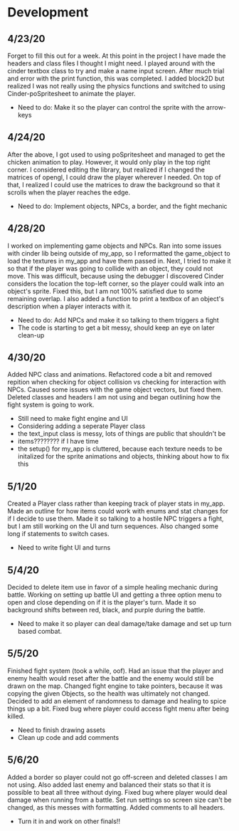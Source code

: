 # Development

4/23/20
---
Forget to fill this out for  a week. At this point in the project I have made 
the headers and class files I thought I might need. I played around with the 
cinder textbox class to try and make a name input screen. After much trial and error
with the print function, this was completed. I added block2D but realized I was not really
using the physics functions and switched to using Cinder-poSpritesheet to animate
the player. 
- Need to do: Make it so the player can control the sprite with the arrow-keys

4/24/20
---
After the above, I got used to using poSpritesheet and managed to get the 
chicken animation to play. However, it would only play in the top right corner. I considered
editing the library, but realized if I changed the matrices of opengl, I could
draw the player wherever I needed. On top of that, I realized
I could use the matrices to draw the background so that it scrolls
when the player reaches the edge.
- Need to do: Implement objects, NPCs, a border, and the fight mechanic

4/28/20
---
I worked on implementing game objects and NPCs. Ran into some issues with cinder lib
being outside of my_app, so I reformatted the game_object to load
the textures in my_app and have them passed in. Next, I tried to make it
so that if the player was going to collide with an object, they could not move.
This was difficult, because using the debugger I discovered Cinder considers the location the top-left corner, so
the player could walk into an object's sprite. Fixed this, but I am not 100% satisfied due to some
remaining overlap. I also added a function to print a textbox
of an object's description when a player interacts with it.
- Need to do: Add NPCs and make it so talking to them triggers a fight
- The code is starting to get a bit messy, should keep an eye on later clean-up

4/30/20
---
Added NPC class and animations. Refactored code a bit and removed repition when checking for object collision vs
checking for interaction with NPCs. Caused some issues with the game object vectors, 
but fixed them. Deleted classes and headers I am not using and began outlining
how the fight system is going to work.
- Still need to make fight engine and UI
- Considering adding a seperate Player class
- the text_input class is messy, lots of things are public that shouldn't be
- items???????? if I have time
- the setup() for my_app is cluttered, because each texture needs to be initalized
for the sprite animations and objects, thinking about how to fix this

5/1/20
---
Created a Player class rather than keeping track of player stats in my_app. Made an outline
for how items could work with enums and stat changes for if I decide to use them. Made it so
talking to a hostile NPC triggers a fight, but I am still working
on the UI and turn sequences. Also changed some long if statements to switch cases.
- Need to write fight UI and turns

5/4/20
---
Decided to delete item use in favor of a simple healing mechanic during battle. Working
on setting up battle UI and getting a three option menu to open and close
depending on if it is the player's turn. Made it so background shifts between red, black, and purple
during the battle.
- Need to make it so player can deal damage/take damage
  and set up turn based combat. 

5/5/20
---
Finished fight system (took a while, oof). Had an issue that the player and enemy health would reset after
the battle and the enemy would still be drawn on the map. Changed fight engine to take pointers, because it
was copying the given Objects, so the health was ultimately not changed. Decided to add an element
of randomness to damage and healing to spice things up a bit. Fixed bug where player could access fight menu after being killed.
- Need to finish drawing assets
- Clean up code and add comments

5/6/20
---
Added a border so player could not go off-screen and deleted classes I am not using.
Also added last enemy and balanced their stats so that it is possible to beat all three
without dying. Fixed bug where player would deal damage when running from a battle. Set
run settings so screen size can't be changed, as this messes with formatting. Added comments to all headers.
- Turn it in and work on other finals!!